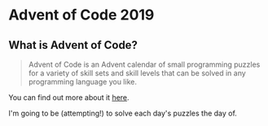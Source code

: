 # Advent of Code 2019

## What is Advent of Code?

>Advent of Code is an Advent calendar of small programming puzzles for a variety of skill sets 
and skill levels that can be solved in any programming language you like. 

You can find out more about it [here](https://adventofcode.com/2019/about).

I'm going to be (attempting!) to solve each day's puzzles the day of.
